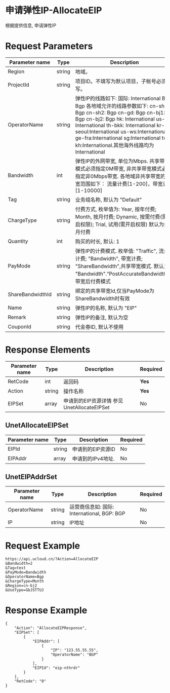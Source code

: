 # 申请弹性IP-AllocateEIP

根据提供信息, 申请弹性IP

# Request Parameters
|Parameter name|Type|Description|Required|
|---|---|---|---|
|Region|string|地域。|**Yes**|
|ProjectId|string|项目ID。不填写为默认项目，子帐号必须填写。 |No|
|OperatorName|string|弹性IP的线路如下: 国际: International BGP: Bgp  各地域允许的线路参数如下:  cn-sh1: Bgp cn-sh2: Bgp cn-gd: Bgp cn-bj1: Bgp cn-bj2: Bgp hk: International us-ca: International th-bkk: International  kr-seoul:International  us-ws:International  ge-fra:International  sg:International  tw-kh:International.其他海外线路均为 International|**Yes**|
|Bandwidth|int|弹性IP的外网带宽, 单位为Mbps. 共享带宽模式必须指定0M带宽, 非共享带宽模式必须指定非0Mbps带宽. 各地域非共享带宽的带宽范围如下： 流量计费[1-200]，带宽计费[1-10000]|**Yes**|
|Tag|string|业务组名称, 默认为 "Default"|No|
|ChargeType|string|付费方式, 枚举值为: Year, 按年付费; Month, 按月付费; Dynamic, 按需付费(需开启权限); Trial, 试用(需开启权限) 默认为按月付费|No|
|Quantity|int|购买的时长, 默认: 1|No|
|PayMode|string|弹性IP的计费模式. 枚举值: "Traffic", 流量计费; "Bandwidth", 带宽计费; "ShareBandwidth",共享带宽模式. 默认为 "Bandwidth".“PostAccurateBandwidth”：带宽后付费模式|No|
|ShareBandwidthId|string|绑定的共享带宽Id,仅当PayMode为ShareBandwidth时有效|No|
|Name|string|弹性IP的名称, 默认为 "EIP"|No|
|Remark|string|弹性IP的备注, 默认为空|No|
|CouponId|string|代金券ID, 默认不使用|No|

# Response Elements
|Parameter name|Type|Description|Required|
|---|---|---|---|
|RetCode|int|返回码|**Yes**|
|Action|string|操作名称|**Yes**|
|EIPSet|array|申请到的EIP资源详情 参见 UnetAllocateEIPSet|No|

## UnetAllocateEIPSet
|Parameter name|Type|Description|Required|
|---|---|---|---|
|EIPId|string|申请到的EIP资源ID|No|
|EIPAddr|array|申请到的IPv4地址. |No|

## UnetEIPAddrSet
|Parameter name|Type|Description|Required|
|---|---|---|---|
|OperatorName|string|运营商信息如: 国际: International, BGP: BGP|No|
|IP|string|IP地址|No|

# Request Example
```
https://api.ucloud.cn/?Action=AllocateEIP
&Bandwidth=2
&Tag=test
&PayMode=Bandwidth
&OperatorName=Bgp
&ChargeType=Month
&Region=cn-bj2
&UseType=GbJSTTUJ
```

# Response Example
```
{
    "Action": "AllocateEIPResponse", 
    "EIPSet": [
        {
            "EIPAddr": [
                {
                    "IP": "123.55.55.55", 
                    "OperatorName": "BGP"
                }
            ], 
            "EIPId": "eip-nthrdr"
        }
    ], 
    "RetCode": "0"
}
```

